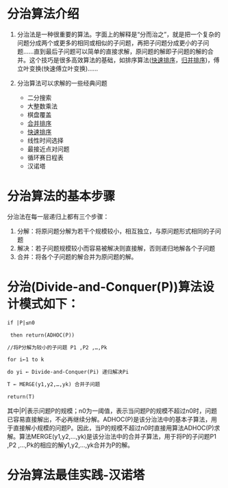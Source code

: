    

# 分治算法介绍
1. 分治法是一种很重要的算法。字面上的解释是“分而治之”，就是把一个复杂的问题分成两个或更多的相同或相似的子问题，再把子问题分成更小的子问题……直到最后子问题可以简单的直接求解，原问题的解即子问题的解的合并。这个技巧是很多高效算法的基础，如排序算法([快速排序](http://www.cnblogs.com/xsyfl/p/6901315.html)，[归并排序](http://www.cnblogs.com/xsyfl/p/6905974.html))，傅立叶变换(快速傅立叶变换)……

2. 分治算法可以求解的一些经典问题
	- 二分搜索
	- 大整数乘法
	- 棋盘覆盖
	- [合并排序](http://www.cnblogs.com/xsyfl/p/6905974.html)
	- [快速排序](http://www.cnblogs.com/xsyfl/p/6901315.html)
	- 线性时间选择
	- 最接近点对问题
	- 循环赛日程表
	- 汉诺塔
   

# 分治算法的基本步骤
分治法在每一层递归上都有三个步骤：
1. 分解：将原问题分解为若干个规模较小，相互独立，与原问题形式相同的子问题
2. 解决：若子问题规模较小而容易被解决则直接解，否则递归地解各个子问题
3. 合并：将各个子问题的解合并为原问题的解。

   

# 分治(Divide-and-Conquer(P))算法设计模式如下：

```html
if |P|≤n0

 then return(ADHOC(P))

//将P分解为较小的子问题 P1 ,P2 ,…,Pk

for i←1 to k

do yi ← Divide-and-Conquer(Pi) 递归解决Pi

T ← MERGE(y1,y2,…,yk) 合并子问题

return(T)
```

   

其中|P|表示问题P的规模；n0为一阈值，表示当问题P的规模不超过n0时，问题已容易直接解出，不必再继续分解。ADHOC(P)是该分治法中的基本子算法，用于直接解小规模的问题P。因此，当P的规模不超过n0时直接用算法ADHOC(P)求解。算法MERGE(y1,y2,…,yk)是该分治法中的合并子算法，用于将P的子问题P1 ,P2 ,…,Pk的相应的解y1,y2,…,yk合并为P的解。

   

# 分治算法最佳实践-汉诺塔
